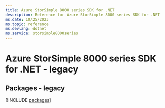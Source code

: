 ```yaml
---
title: Azure StorSimple 8000 series SDK for .NET
description: Reference for Azure StorSimple 8000 series SDK for .NET
ms.date: 10/25/2023
ms.topic: reference
ms.devlang: dotnet
ms.service: storsimple8000series
---
```

# Azure StorSimple 8000 series SDK for .NET - legacy
## Packages - legacy
[!INCLUDE [packages](storsimple-8000-series-index.md)]